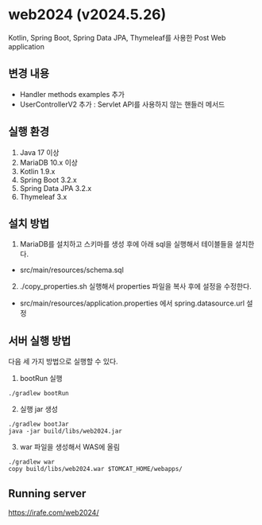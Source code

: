 # web2024 (v2024.5.26)

Kotlin, Spring Boot, Spring Data JPA, Thymeleaf를 사용한 Post Web application

## 변경 내용

- Handler methods examples 추가
- UserControllerV2 추가 : Servlet API를 사용하지 않는 핸들러 메서드

## 실행 환경

1. Java 17 이상
2. MariaDB 10.x 이상
3. Kotlin 1.9.x
4. Spring Boot 3.2.x
5. Spring Data JPA 3.2.x
6. Thymeleaf 3.x

## 설치 방법

1. MariaDB를 설치하고 스키마를 생성 후에 아래 sql을 실행해서 테이블들을 설치한다.
  - src/main/resources/schema.sql
2. ./copy_properties.sh 실행해서 properties 파일을 복사 후에 설정을 수정한다.
  - src/main/resources/application.properties 에서 spring.datasource.url 설정

## 서버 실행 방법

다음 세 가지 방법으로 실행할 수 있다.

1. bootRun 실행

```
./gradlew bootRun
```

2. 실행 jar 생성

```
./gradlew bootJar
java -jar build/libs/web2024.jar
```

3. war 파일을 생성해서 WAS에 올림

```
./gradlew war
copy build/libs/web2024.war $TOMCAT_HOME/webapps/
```

## Running server

https://irafe.com/web2024/
